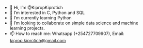 - 👋 Hi, I’m @KipropKiprotich
- 👀 I’m interested in C, Python and SQL
- 🌱 I’m currently learning Python
- 💞️ I’m looking to collaborate on simple data science and machine learning projects.
- 📫 How to reach me: Whatsapp (+254727709907), Email: kiprop.kiprotich@gmail.com

<!---
KipropKiprotich/KipropKiprotich is a ✨ special ✨ repository because its `README.md` (this file) appears on your GitHub profile.
You can click the Preview link to take a look at your changes.
--->
